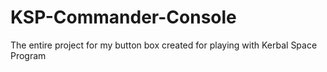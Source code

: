# KSP-Commander-Console
The entire project for my button box created for playing with Kerbal Space Program
